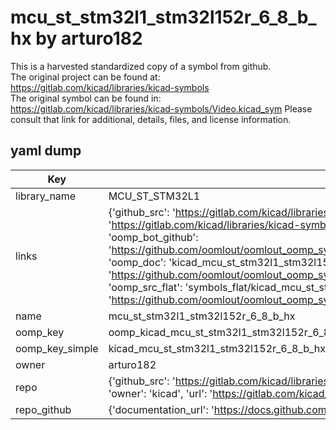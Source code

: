 # mcu_st_stm32l1_stm32l152r_6_8_b_hx by arturo182  
This is a harvested standardized copy of a symbol from github.  
The original project can be found at:  
https://gitlab.com/kicad/libraries/kicad-symbols  
The original symbol can be found in:
https://gitlab.com/kicad/libraries/kicad-symbols/Video.kicad_sym
Please consult that link for additional, details, files, and license information.  
## yaml dump  
| Key | Value |  
| --- | --- |  
| library_name | MCU_ST_STM32L1 |  
| links | {'github_src': 'https://gitlab.com/kicad/libraries/kicad-symbols/Video.kicad_sym', 'github_src_repo': 'https://gitlab.com/kicad/libraries/kicad-symbols', 'oomp_bot': 'kicad_mcu_st_stm32l1_stm32l152r_6_8_b_hx/working', 'oomp_bot_github': 'https://github.com/oomlout/oomlout_oomp_symbol_bot/tree/main/kicad_mcu_st_stm32l1_stm32l152r_6_8_b_hx/working', 'oomp_doc': 'kicad_mcu_st_stm32l1_stm32l152r_6_8_b_hx/working', 'oomp_doc_github': 'https://github.com/oomlout/oomlout_oomp_symbol_doc/tree/main/kicad_mcu_st_stm32l1_stm32l152r_6_8_b_hx/working', 'oomp_src_flat': 'symbols_flat/kicad_mcu_st_stm32l1_stm32l152r_6_8_b_hx/working', 'oomp_src_flat_github': 'https://github.com/oomlout/oomlout_oomp_symbol_src/tree/main/kicad_mcu_st_stm32l1_stm32l152r_6_8_b_hx/working'} |  
| name | mcu_st_stm32l1_stm32l152r_6_8_b_hx |  
| oomp_key | oomp_kicad_mcu_st_stm32l1_stm32l152r_6_8_b_hx |  
| oomp_key_simple | kicad_mcu_st_stm32l1_stm32l152r_6_8_b_hx |  
| owner | arturo182 |  
| repo | {'github_src': 'https://gitlab.com/kicad/libraries/kicad-symbols/Video.kicad_sym', 'name': 'libraries/kicad-symbols', 'owner': 'kicad', 'url': 'https://gitlab.com/kicad/libraries/kicad-symbols'} |  
| repo_github | {'documentation_url': 'https://docs.github.com/rest/repos/repos#get-a-repository', 'message': 'Not Found'} |  

